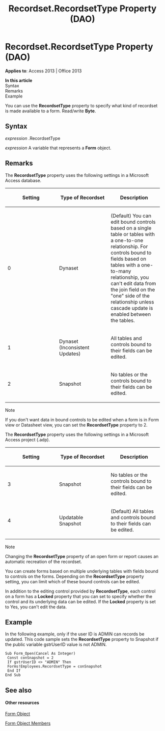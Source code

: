 ﻿---
title: Recordset.RecordsetType Property (DAO)
TOCTitle: RecordsetType Property
ms:assetid: a66d4043-08cc-ead1-f9ff-efc7d7ea21bf
ms:mtpsurl: https://msdn.microsoft.com/en-us/library/Ff821178(v=office.15)
ms:contentKeyID: 48546853
ms.date: 09/18/2015
mtps_version: v=office.15
f1_keywords:
- vbaac10.chm13361
f1_categories:
- Office.Version=v15
---

# Recordset.RecordsetType Property (DAO)


**Applies to**: Access 2013 | Office 2013

**In this article**  
Syntax  
Remarks  
Example  

You can use the **RecordsetType** property to specify what kind of recordset is made available to a form. Read/write **Byte**.

## Syntax

*expression* .RecordsetType

*expression* A variable that represents a **Form** object.

## Remarks

The **RecordsetType** property uses the following settings in a Microsoft Access database.

<table>
<colgroup>
<col style="width: 33%" />
<col style="width: 33%" />
<col style="width: 33%" />
</colgroup>
<thead>
<tr class="header">
<th><p>Setting</p></th>
<th><p>Type of Recordset</p></th>
<th><p>Description</p></th>
</tr>
</thead>
<tbody>
<tr class="odd">
<td><p>0</p></td>
<td><p>Dynaset</p></td>
<td><p>(Default) You can edit bound controls based on a single table or tables with a one-to-one relationship. For controls bound to fields based on tables with a one-to-many relationship, you can't edit data from the join field on the &quot;one&quot; side of the relationship unless cascade update is enabled between the tables.</p></td>
</tr>
<tr class="even">
<td><p>1</p></td>
<td><p>Dynaset (Inconsistent Updates)</p></td>
<td><p>All tables and controls bound to their fields can be edited.</p></td>
</tr>
<tr class="odd">
<td><p>2</p></td>
<td><p>Snapshot</p></td>
<td><p>No tables or the controls bound to their fields can be edited.</p></td>
</tr>
</tbody>
</table>



> [!NOTE]
> <P>If you don't want data in bound controls to be edited when a form is in Form view or Datasheet view, you can set the <STRONG>RecordsetType</STRONG> property to 2.</P>



The **RecordsetType** property uses the following settings in a Microsoft Access project (.adp).

<table>
<colgroup>
<col style="width: 33%" />
<col style="width: 33%" />
<col style="width: 33%" />
</colgroup>
<thead>
<tr class="header">
<th><p>Setting</p></th>
<th><p>Type of Recordset</p></th>
<th><p>Description</p></th>
</tr>
</thead>
<tbody>
<tr class="odd">
<td><p>3</p></td>
<td><p>Snapshot</p></td>
<td><p>No tables or the controls bound to their fields can be edited.</p></td>
</tr>
<tr class="even">
<td><p>4</p></td>
<td><p>Updatable Snapshot</p></td>
<td><p>(Default) All tables and controls bound to their fields can be edited.</p></td>
</tr>
</tbody>
</table>



> [!NOTE]
> <P>Changing the <STRONG>RecordsetType</STRONG> property of an open form or report causes an automatic recreation of the recordset.</P>



You can create forms based on multiple underlying tables with fields bound to controls on the forms. Depending on the **RecordsetType** property setting, you can limit which of these bound controls can be edited.

In addition to the editing control provided by **RecordsetType**, each control on a form has a **Locked** property that you can set to specify whether the control and its underlying data can be edited. If the **Locked** property is set to Yes, you can't edit the data.

## Example

In the following example, only if the user ID is ADMIN can records be updated. This code sample sets the **RecordsetType** property to Snapshot if the public variable gstrUserID value is not ADMIN.

    Sub Form_Open(Cancel As Integer) 
     Const conSnapshot = 2 
     If gstrUserID <> "ADMIN" Then 
     Forms!Employees.RecordsetType = conSnapshot 
     End If 
    End Sub

## See also

#### Other resources

[Form Object](https://msdn.microsoft.com/en-us/library/ff195841\(v=office.15\))

[Form Object Members](https://msdn.microsoft.com/en-us/library/ff835672\(v=office.15\))

